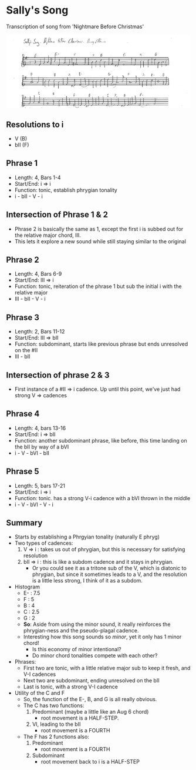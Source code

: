 Sally's Song
=======
Transcription of song from 'Nightmare Before Christmas'

![sally's song](/resources/docs/music/sallys-song.png)

## Resolutions to i
- V (B)
- bII (F)

## Phrase 1
- Length: 4, Bars 1-4
- Start/End: i => i
- Function: tonic, establish phrygian tonality
- i - bII - V - i

## Intersection of Phrase 1 & 2
- Phrase 2 is basically the same as 1, except the first i is subbed out for the relative major chord, III.
- This lets it explore a new sound while still staying similar to the original

## Phrase 2
- Length: 4, Bars 6-9
- Start/End: III => i 
- Function: tonic, reiteration of the phrase 1 but sub the initial i with the relative major
- III - bII - V - i

## Phrase 3
- Length: 2, Bars 11-12
- Start/End: III => bII
- Function: subdominant, starts like previous phrase but ends unresolved on the #II
- III - bII

## Intersection of phrase 2 & 3
- First instance of a #II => i cadence.  Up until this point, we've just had strong V => cadences

## Phrase 4
- Length: 4, bars 13-16
- Start/End: i => bII
- Function: another subdominant phrase, like before, this time landing on the bII by way of a bVI
- i - V - bVI - bII

## Phrase 5
- Length: 5, bars 17-21
- Start/End: i => i
- Function: tonic.  has a strong V-i cadence with a bVI thrown in the middle
- i - V - bVI - V - i

## Summary
- Starts by establishing a Phrgyian tonality (naturally E phryg)
- Two types of cadences:
    1. V => i : takes us out of phrygian, but this is necessary for satisfying resolution
    2. bII => i : this is like a subdom cadence and it stays in phrygian.
        - Or you could see it as a tritone sub of the V, which is diatonic to phrygian, but since it sometimes leads to a V, and the resolution is a little less strong, I think of it as a subdom.
- Histogram
    - E- : 7.5
    - F : 5
    - B : 4
    - C : 2.5
    - G : 2
    - **So**: Aside from using the minor sound, it really reinforces the phrygian-ness and the pseudo-plagal cadence.
    - Interesting how this song sounds so *minor*, yet it only has 1 minor chord!  
        - Is this economy of minor intentional?
        - Do minor chord tonalities compete with each other? 
- Phrases:
    - First two are tonic, with a little relative major sub to keep it fresh, and V-I cadences
    - Next two are subdominant, ending unresolved on the bII
    - Last is tonic, with a strong V-I cadence
- Utility of the C and F
    - So, the function of the E-, B, and G is all really obvious.
    - The C has two functions:
        1. Predominant (maybe a little like an Aug 6 chord) 
            - root movement is a HALF-STEP.
        2. VI, leading to the bII
            - root movement is a FOURTH
    - The F has 2 functions also:
        1. Predominant
            - root movement is a FOURTH
        2. Subdominant
            - root movement back to i is a HALF-STEP

